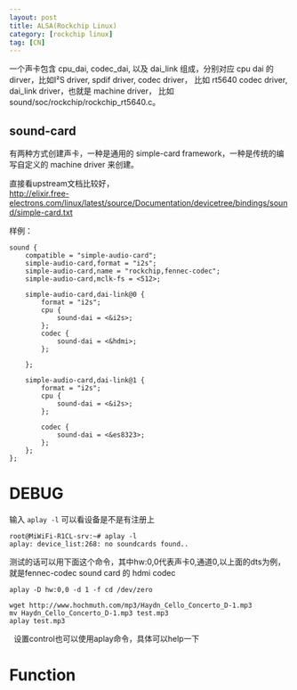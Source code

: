 ```yaml
---
layout: post
title: ALSA(Rockchip Linux)
category: [rockchip linux]
tag: [CN]
---
```


一个声卡包含 cpu_dai, codec_dai, 以及 dai_link 组成，分别对应 cpu dai 的 dirver，比如I²S driver, spdif driver, codec driver， 比如 rt5640 codec driver, dai_link driver，也就是 machine driver， 比如 sound/soc/rockchip/rockchip_rt5640.c。

## sound-card

有两种方式创建声卡，一种是通用的 simple-card framework，一种是传统的编写自定义的 machine
driver 来创建。

直接看upstream文档比较好，  
http://elixir.free-electrons.com/linux/latest/source/Documentation/devicetree/bindings/sound/simple-card.txt


样例：

  	sound {
		compatible = "simple-audio-card";
		simple-audio-card,format = "i2s";
		simple-audio-card,name = "rockchip,fennec-codec";
		simple-audio-card,mclk-fs = <512>;

		simple-audio-card,dai-link@0 {
			format = "i2s";
			cpu {
				sound-dai = <&i2s>;
			};
			codec {
				sound-dai = <&hdmi>;
			};

		};

		simple-audio-card,dai-link@1 {
			format = "i2s";
			cpu {
				sound-dai = <&i2s>;
			};

			codec {
				sound-dai = <&es8323>;
			};
		};
	};


# DEBUG

输入 `aplay -l` 可以看设备是不是有注册上

	root@MiWiFi-R1CL-srv:~# aplay -l                                                                
	aplay: device_list:268: no soundcards found..


测试的话可以用下面这个命令，其中hw:0,0代表声卡0,通道0,以上面的dts为例，就是fennec-codec sound card 的 hdmi codec

	aplay -D hw:0,0 -d 1 -f cd /dev/zero
	
	wget http://www.hochmuth.com/mp3/Haydn_Cello_Concerto_D-1.mp3
	mv Haydn_Cello_Concerto_D-1.mp3 test.mp3
	aplay test.mp3
  
设置control也可以使用aplay命令，具体可以help一下

# Function
